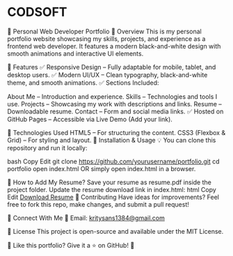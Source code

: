 # CODSOFT
🚀 Personal Web Developer Portfolio
📌 Overview
This is my personal portfolio website showcasing my skills, projects, and experience as a frontend web developer. It features a modern black-and-white design with smooth animations and interactive UI elements.

🔹 Features
✅ Responsive Design – Fully adaptable for mobile, tablet, and desktop users.
✅ Modern UI/UX – Clean typography, black-and-white theme, and smooth animations.
✅ Sections Included:

About Me – Introduction and experience.
Skills – Technologies and tools I use.
Projects – Showcasing my work with descriptions and links.
Resume – Downloadable resume.
Contact – Form and social media links.
✅ Hosted on GitHub Pages – Accessible via Live Demo (Add your link).

🔹 Technologies Used
HTML5 – For structuring the content.
CSS3 (Flexbox & Grid) – For styling and layout.
🔹 Installation & Usage
💡 You can clone this repository and run it locally:

bash
Copy
Edit
git clone https://github.com/yourusername/portfolio.git
cd portfolio
open index.html
OR simply open index.html in a browser.

🔹 How to Add My Resume?
Save your resume as resume.pdf inside the project folder.
Update the resume download link in index.html:
html
Copy
Edit
<a href="resume.pdf" download>Download Resume</a>
🔹 Contributing
Have ideas for improvements? Feel free to fork this repo, make changes, and submit a pull request!

🔹 Connect With Me
📧 Email: kritysans1384@gmail.com

🔹 License
This project is open-source and available under the MIT License.

📌 Like this portfolio? Give it a ⭐ on GitHub! 🚀
